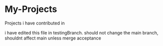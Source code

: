 # My-Projects
Projects i have contributed in

i have edited this file in testingBranch. should not
change the main branch, shouldnt affect main unless merge acceptance
